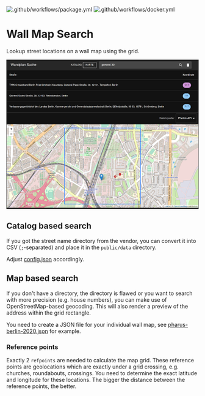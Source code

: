 ![.github/workflows/package.yml](https://github.com/mziech/wall-map-search/workflows/.github/workflows/package.yml/badge.svg)
![.github/workflows/docker.yml](https://github.com/mziech/wall-map-search/workflows/.github/workflows/docker.yml/badge.svg)

# Wall Map Search

Lookup street locations on a wall map using the grid.

![Screenshot](screenshot.png)

## Catalog based search

If you got the street name directory from the vendor,
you can convert it into CSV (`;`-separated) and place it in the `public/data` directory.

Adjust [config.json](public/data/config.json) accordingly.

## Map based search

If you don't have a directory, the directory is flawed or you want to search with more precision (e.g. house numbers),
you can make use of OpenStreetMap-based geocoding.
This will also render a preview of the address within the grid rectangle.

You need to create a JSON file for your individual wall map,
see [pharus-berlin-2020.json](public/data/pharus-berlin-2020.json) for example.

### Reference points

Exactly 2 `refpoints` are needed to calculate the map grid.
These reference points are geolocations which are exactly under a grid crossing,
e.g. churches, roundabouts, crossings.
You need to determine the exact latitude and longitude for these locations.
The bigger the distance between the reference points, the better.

